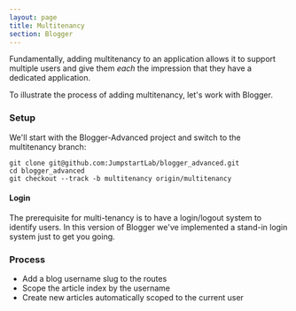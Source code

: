 ```yaml
---
layout: page
title: Multitenancy
section: Blogger
---
```


Fundamentally, adding multitenancy to an application allows it to support multiple users and give them *each* the impression that they have a dedicated application.

To illustrate the process of adding multitenancy, let's work with Blogger.

### Setup

We'll start with the Blogger-Advanced project and switch to the multitenancy branch:

```
git clone git@github.com:JumpstartLab/blogger_advanced.git
cd blogger_advanced
git checkout --track -b multitenancy origin/multitenancy
```

#### Login

The prerequisite for multi-tenancy is to have a login/logout system to identify users. In this version of Blogger we've implemented a stand-in login system just to get you going.

### Process

* Add a blog username slug to the routes
* Scope the article index by the username
* Create new articles automatically scoped to the current user
